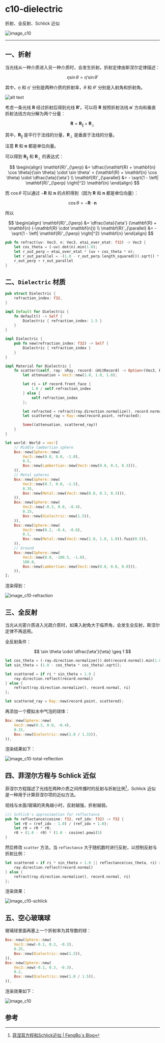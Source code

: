 # c10-dielectric

折射、全反射、Schlick 近似

![image_c10](./assets/image_c10.png)

---

## 一、折射

当光线从一种介质进入另一种介质时，会发生折射。折射定律由斯涅尔定律描述：

$$
\eta \sin \theta = \eta' \sin \theta'
$$

其中，$\eta$ 和 $\eta'$ 分别是两种介质的折射率，$\theta$ 和 $\theta'$ 分别是入射角和折射角。

![alt text](./assets/image.png)

考虑一条光线 $\mathbf{R}$ 经过折射后得到光线 $\mathbf{R'}$。可以将 $\mathbf{R}$ 按照折射法线 $\mathbf{n}'$ 方向和垂直折射法线方向分解为两个分量：

$$
\mathbf{R} = \mathbf{R}_{\parallel} + \mathbf{R}_{\perp}
$$

其中，$\mathbf{R}_{\parallel}$ 是平行于法线的分量，$\mathbf{R}_{\perp}$ 是垂直于法线的分量。

注意 $\mathbf{R}$ 和 $\mathbf{n}$ 都是单位向量。

可以得到 $\mathbf{R}_{\parallel}$ 和 $\mathbf{R}_{\perp}$ 的表达式：

$$
\begin{align}
\mathbf{R}'_{\perp} &= \dfrac{\mathbf{R} + \mathbf{n} \cos \theta}{\sin \theta} \cdot \sin \theta' = (\mathbf{R} + \mathbf{n} \cos \theta) \cdot \dfrac{\eta}{\eta'} \\
\mathbf{R}'_{\parallel} &= - \sqrt{1 - \left| \mathbf{R}'_{\perp} \right|^2} \mathbf{n}
\end{align}
$$

而 $\cos \theta$ 可以通过 $-\mathbf{R}$ 和 $\mathbf{n}$ 的点积得到（因为 $\mathbf{R}$ 和 $\mathbf{n}$ 都是单位向量）：

$$
\cos \theta = -\mathbf{R} \cdot \mathbf{n}
$$

所以

$$
\begin{align}
\mathbf{R}'_{\perp} &= \dfrac{\eta}{\eta'} (\mathbf{R} + \mathbf{n} (-\mathbf{R} \cdot \mathbf{n})) \\
\mathbf{R}'_{\parallel} &= - \sqrt{1 - \left| \mathbf{R}'_{\perp} \right|^2} \mathbf{n}
\end{align}
$$

```rust
pub fn refract(uv: Vec3, n: Vec3, etai_over_etat: f32) -> Vec3 {
    let cos_theta = (-uv).dot(n).min(1.0);
    let r_out_perp = etai_over_etat * (uv + cos_theta * n);
    let r_out_parallel = -(1.0 - r_out_perp.length_squared()).sqrt() * n;
    r_out_perp + r_out_parallel
}
```

## 二、`Dielectric` 材质

```rust
pub struct Dielectric {
    refraction_index: f32,
}

impl Default for Dielectric {
    fn default() -> Self {
        Dielectric { refraction_index: 1.5 }
    }
}

impl Dielectric {
    pub fn new(refraction_index: f32) -> Self {
        Dielectric { refraction_index }
    }
}

impl Material for Dielectric {
    fn scatter(&self, ray: &Ray, record: &HitRecord) -> Option<(Vec3, Ray)> {
        let attenuation = Vec3::new(1.0, 1.0, 1.0);

        let ri = if record.front_face {
            1.0 / self.refraction_index
        } else {
            self.refraction_index
        };

        let refracted = refract(ray.direction.normalize(), record.normal, ri);
        let scattered_ray = Ray::new(record.point, refracted);

        Some((attenuation, scattered_ray))
    }
}
```

```rust
let world: World = vec![
    // Middle lambertian sphere
    Box::new(Sphere::new(
        Vec3::new(0.0, 0.0, -1.0),
        0.5,
        Box::new(Lambertian::new(Vec3::new(0.8, 0.3, 0.3))),
    )),
    // Metal spheres
    Box::new(Sphere::new(
        Vec3::new(0.7, 0.0, -1.5),
        0.35,
        Box::new(Metal::new(Vec3::new(0.8, 0.3, 0.3))),
    )),
    Box::new(Sphere::new(
        Vec3::new(-0.3, 0.0, -0.4),
        0.15,
        Box::new(Dielectric::new(1.5)),
    )),
    Box::new(Sphere::new(
        Vec3::new(0.2, -0.4, -0.6),
        0.1,
        Box::new(Metal::new(Vec3::new(1.0, 1.0, 1.0)).fuzz(0.5)),
    )),
    // Ground
    Box::new(Sphere::new(
        Vec3::new(0.0, -100.5, -1.0),
        100.0,
        Box::new(Lambertian::new(Vec3::new(0.8, 0.8, 0.0))),
    )),
];
```

渲染得到：

![image_c10-refraction](./assets/image_c10-refraction.png)

## 三、全反射

当光从光密介质进入光疏介质时，如果入射角大于临界角，会发生全反射，斯涅尔定律不再适用。

全反射条件：

$$
\sin \theta \cdot \dfrac{\eta'}{\eta} \geq 1
$$

```rust
let cos_theta = (-ray.direction.normalize()).dot(record.normal).min(1.0);
let sin_theta = (1.0 - cos_theta * cos_theta).sqrt();

let scattered = if ri * sin_theta > 1.0 {
    ray.direction.reflect(record.normal)
} else {
    refract(ray.direction.normalize(), record.normal, ri)
};

let scattered_ray = Ray::new(record.point, scattered);
```

再添加一个模拟水中气泡的球体：

```rust
Box::new(Sphere::new(
    Vec3::new(0.3, 0.0, -0.4),
    0.15,
    Box::new(Dielectric::new(1.0 / 1.33)),
)),
```

渲染结果如下：

![image_c10-total-reflection](./assets/image_c10-total-reflection.png)

## 四、菲涅尔方程与 Schlick 近似

菲涅尔方程描述了光线在两种介质之间传播时的反射与折射比例[^1]，Schlick 近似是一种用于计算菲涅尔项的近似方法。

视线与水面/玻璃的夹角越小时，反射越强，折射越弱。

```rust
/// Schlick's approximation for reflectance
pub fn reflectance(cosine: f32, ref_idx: f32) -> f32 {
    let r0 = (ref_idx - 1.0) / (ref_idx + 1.0);
    let r0 = r0 * r0;
    r0 + (1.0 - r0) * (1.0 - cosine).powi(5)
}
```

然后修改 `scatter` 方法，当 `reflectance` 大于随机数时进行反射，以控制反射与折射比例：

```rust
let scattered = if ri * sin_theta > 1.0 || reflectance(cos_theta, ri) > random() {
    ray.direction.reflect(record.normal)
} else {
    refract(ray.direction.normalize(), record.normal, ri)
};
```

渲染效果：

![image_c10-schlick](./assets/image_c10-schlick.png)

## 五、空心玻璃球

玻璃球里面再塞上一个折射率为其导数的球：

```rust
Box::new(Sphere::new(
    Vec3::new(-0.1, 0.3, -0.3),
    0.25,
    Box::new(Dielectric::new(1.5)),
)),
Box::new(Sphere::new(
    Vec3::new(-0.1, 0.3, -0.3),
    0.2,
    Box::new(Dielectric::new(1.0 / 1.5)),
)),
```

渲染效果如下：

![image_c10](./assets/image_c10.png)

## 参考

[^1]: [菲涅耳方程和Schlick近似 | FengBo`s Blog](https://sparkfengbo.github.io/post/gl-fei-nie-er-fang-cheng-he-schlick-jin-si/)
